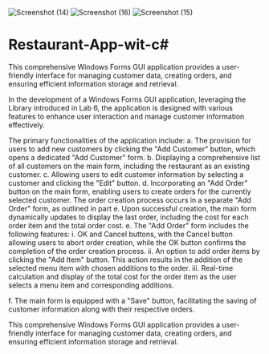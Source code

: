 


![Screenshot (14)](https://github.com/Maxafangsco/Restaurant-App-wit-c-/assets/39309700/42f66214-e91e-4e50-a831-e8781bff5314)
![Screenshot (16)](https://github.com/Maxafangsco/Restaurant-App-wit-c-/assets/39309700/0ccdd456-b568-48e1-a42b-ec93c6b9b1b1)
![Screenshot (15)](https://github.com/Maxafangsco/Restaurant-App-wit-c-/assets/39309700/7047689b-84fa-4c8c-add6-f8708d2e5446)




# Restaurant-App-wit-c#

This comprehensive Windows Forms GUI application provides a user-friendly interface for managing customer data, creating orders, and ensuring efficient information storage and retrieval.

In the development of a Windows Forms GUI application, leveraging the Library introduced in Lab 6, the application is designed with various features to enhance user interaction and manage customer information effectively.

The primary functionalities of the application include: a. The provision for users to add new customers by clicking the "Add Customer" button, which opens a dedicated "Add Customer" form. b. Displaying a comprehensive list of all customers on the main form, including the restaurant as an existing customer. c. Allowing users to edit customer information by selecting a customer and clicking the "Edit" button. d. Incorporating an "Add Order" button on the main form, enabling users to create orders for the currently selected customer. The order creation process occurs in a separate "Add Order" form, as outlined in part e. Upon successful creation, the main form dynamically updates to display the last order, including the cost for each order item and the total order cost. e. The "Add Order" form includes the following features: i. OK and Cancel buttons, with the Cancel button allowing users to abort order creation, while the OK button confirms the completion of the order creation process. ii. An option to add order items by clicking the "Add Item" button. This action results in the addition of the selected menu item with chosen additions to the order. iii. Real-time calculation and display of the total cost for the order item as the user selects a menu item and corresponding additions.

f. The main form is equipped with a "Save" button, facilitating the saving of customer information along with their respective orders.

This comprehensive Windows Forms GUI application provides a user-friendly interface for managing customer data, creating orders, and ensuring efficient information storage and retrieval.
